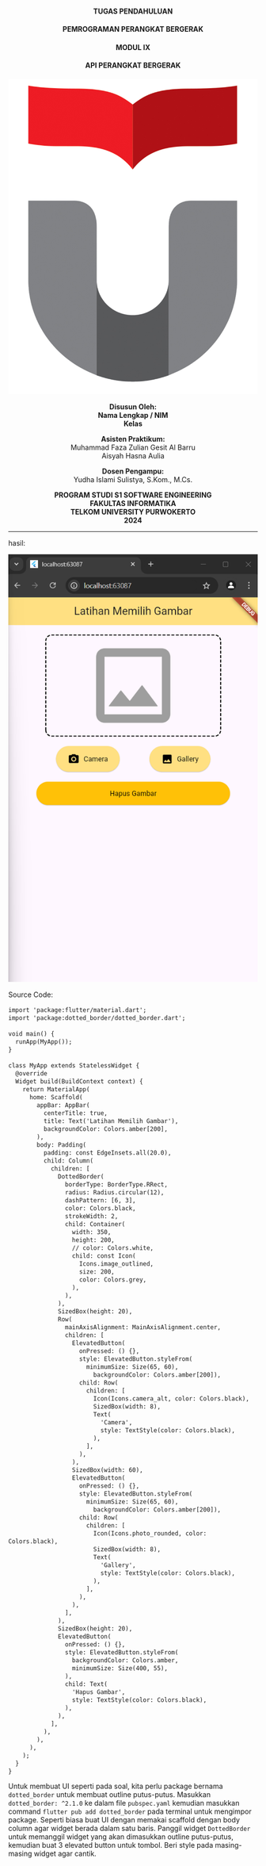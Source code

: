 <div style="text-align: center;">

#### TUGAS PENDAHULUAN  
#### PEMROGRAMAN PERANGKAT BERGERAK  
#### MODUL IX
#### API PERANGKAT BERGERAK  

![Screenshot Code](logo.png)

**Disusun Oleh:**  
**Nama Lengkap / NIM**  
**Kelas**  

**Asisten Praktikum:**  
Muhammad Faza Zulian Gesit Al Barru  
Aisyah Hasna Aulia  

**Dosen Pengampu:**  
Yudha Islami Sulistya, S.Kom., M.Cs.  


**PROGRAM STUDI S1 SOFTWARE ENGINEERING**  
**FAKULTAS INFORMATIKA**  
**TELKOM UNIVERSITY PURWOKERTO**  
**2024**

</div>

---

hasil:


![hasil](ss.png)


Source Code:

```
import 'package:flutter/material.dart';
import 'package:dotted_border/dotted_border.dart';

void main() {
  runApp(MyApp());
}

class MyApp extends StatelessWidget {
  @override
  Widget build(BuildContext context) {
    return MaterialApp(
      home: Scaffold(
        appBar: AppBar(
          centerTitle: true,
          title: Text('Latihan Memilih Gambar'),
          backgroundColor: Colors.amber[200],
        ),
        body: Padding(
          padding: const EdgeInsets.all(20.0),
          child: Column(
            children: [
              DottedBorder(
                borderType: BorderType.RRect,
                radius: Radius.circular(12),
                dashPattern: [6, 3],
                color: Colors.black,
                strokeWidth: 2,
                child: Container(
                  width: 350,
                  height: 200,
                  // color: Colors.white,
                  child: const Icon(
                    Icons.image_outlined,
                    size: 200,
                    color: Colors.grey,
                  ),
                ),
              ),
              SizedBox(height: 20),
              Row(
                mainAxisAlignment: MainAxisAlignment.center,
                children: [
                  ElevatedButton(
                    onPressed: () {},
                    style: ElevatedButton.styleFrom(
                      minimumSize: Size(65, 60),
                        backgroundColor: Colors.amber[200]),
                    child: Row(
                      children: [
                        Icon(Icons.camera_alt, color: Colors.black),
                        SizedBox(width: 8),
                        Text(
                          'Camera',
                          style: TextStyle(color: Colors.black),
                        ),
                      ],
                    ),
                  ),
                  SizedBox(width: 60),
                  ElevatedButton(
                    onPressed: () {},
                    style: ElevatedButton.styleFrom(
                      minimumSize: Size(65, 60),
                        backgroundColor: Colors.amber[200]),
                    child: Row(
                      children: [
                        Icon(Icons.photo_rounded, color: Colors.black),
                        SizedBox(width: 8),
                        Text(
                          'Gallery',
                          style: TextStyle(color: Colors.black),
                        ),
                      ],
                    ),
                  ),
                ],
              ),
              SizedBox(height: 20),
              ElevatedButton(
                onPressed: () {},
                style: ElevatedButton.styleFrom(
                  backgroundColor: Colors.amber,
                  minimumSize: Size(400, 55),
                ),
                child: Text(
                  'Hapus Gambar',
                  style: TextStyle(color: Colors.black),
                ),
              ),
            ],
          ),
        ),
      ),
    );
  }
}
```

Untuk membuat UI seperti pada soal, kita perlu package bernama `dotted_border` untuk membuat outline putus-putus. Masukkan `dotted_border: ^2.1.0` ke dalam file `pubspec.yaml` kemudian masukkan command `flutter pub add dotted_border` pada terminal untuk mengimpor package. Seperti biasa buat UI dengan memakai scaffold dengan body column agar widget berada dalam satu baris. Panggil widget `DottedBorder` untuk memanggil widget yang akan dimasukkan outline putus-putus, kemudian buat 3 elevated button untuk tombol. Beri style pada masing-masing widget agar cantik.